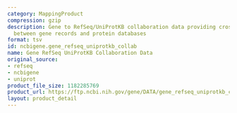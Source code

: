 ```yaml
---
category: MappingProduct
compression: gzip
description: Gene to RefSeq/UniProtKB collaboration data providing cross-references
  between gene records and protein databases
format: tsv
id: ncbigene.gene_refseq_uniprotkb_collab
name: Gene RefSeq UniProtKB Collaboration Data
original_source:
- refseq
- ncbigene
- uniprot
product_file_size: 1182285769
product_url: https://ftp.ncbi.nih.gov/gene/DATA/gene_refseq_uniprotkb_collab.gz
layout: product_detail
---
```

